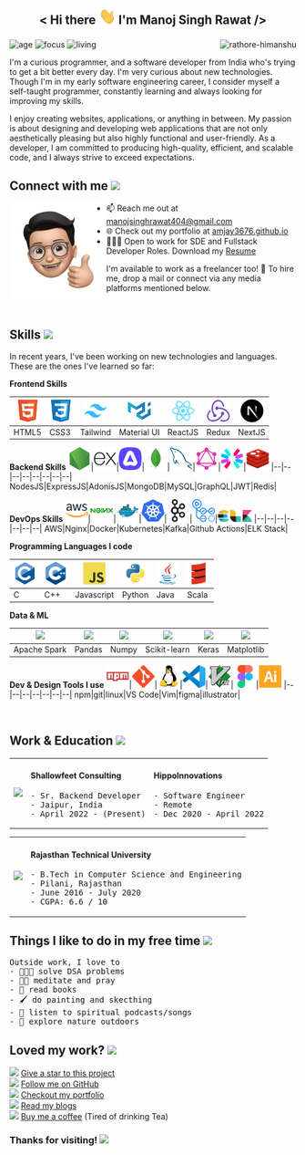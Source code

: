 <!-- <p align="center"> 
    <img width="200" src="https://github.com/rathore-himanshu/rathore-himanshu/tree/main/assets/images/titleMemoji.png"> 
 </p> -->


<h2 align="center"> 
    < Hi there
    <img src = "https://raw.githubusercontent.com/rathore-himanshu/portfolio/main/images/wave.gif" width = 30px>
    I'm Manoj Singh Rawat />
    <p> </p>
</h2>

<img align="right" src="https://komarev.com/ghpvc/?username=rathore-himanshu&label=Profile%20views&color=0e75b6&style=flat" alt="rathore-himanshu" />

![age](https://img.shields.io/badge/age-26-FFC6C2)
![focus](https://img.shields.io/badge/focus-fullstack-FAE9DA)
![living](https://img.shields.io/badge/living-India-C3E0DD)


<p align="left">I'm a curious programmer, and a software developer from India who's trying to get a bit better every day. I'm very curious about new technologies. Though I'm in my early software engineering career, I consider myself a self-taught programmer, constantly learning and always looking for improving my skills.</p>

<p>I enjoy creating websites, applications, or anything in between. My passion is about designing and developing web applications that are not only aesthetically pleasing but also highly functional and user-friendly. As a developer, I am committed to producing high-quality, efficient, and scalable code, and I always strive to exceed expectations.</p>




## Connect with me <img src="https://github.com/rathore-himanshu/rathore-himanshu/tree/main/assets/images/Folded Hands Light Skin Tone.png" width="30">

<img width="170" align="left" src="https://raw.githubusercontent.com/rathore-himanshu/portfolio/main/images/profileThumb.png" />

- 📫 Reach me out at <a href="mailto:manojsinghrawat404@gmail.com" target="_blank">manojsinghrawat404@gmail.com</a>
- 🌐 Check out my portfolio at <a href="https://amjay3676.github.io/mywebsite" target="_blank">amjay3676.github.io</a>
- 🧑🏻‍💻 Open to work for SDE and Fullstack Developer Roles. Download my <a href="" target="blank">Resume</a>

<p>I'm available to work as a freelancer too! 🙂 
    To hire me, drop a mail or connect via any media platforms mentioned below.</p>

<br/>




## Skills <img src="https://github.com/rathore-himanshu/rathore-himanshu/tree/main/assets/images/Rocket.png" width="30">

In recent years, I've been working on new technologies and languages. These are the ones I've learned so far:

**Frontend Skills**

<img title="HTML5" alt="HTML" width="40px" src="https://raw.githubusercontent.com/devicons/devicon/master/icons/html5/html5-original.svg" />|<img title="CSS3" alt="CSS" width="40px" src="https://raw.githubusercontent.com/devicons/devicon/master/icons/css3/css3-original.svg" />|<img title="Tailwind CSS" alt="Tailwind CSS" width="40px" src="https://raw.githubusercontent.com/devicons/devicon/master/icons/tailwindcss/tailwindcss-original.svg" />|<img title="Material UI" alt="Material UI" width="40px" src="https://raw.githubusercontent.com/devicons/devicon/master/icons/materialui/materialui-original.svg" />|<img title="React JS" alt="React JS" width="40px" src="https://github.com/devicons/devicon/blob/master/icons/react/react-original.svg" />|<img title="Redux" alt="Redux" width="40px" src="https://raw.githubusercontent.com/devicons/devicon/master/icons/redux/redux-original.svg" />|<img width="40px" src="https://raw.githubusercontent.com/devicons/devicon/master/icons/nextjs/nextjs-original.svg" />
|--|--|--|--|--|--|--|
HTML5|CSS3|Tailwind|Material UI|ReactJS|Redux|NextJS|

**Backend Skills**
<img width="40px" src="https://raw.githubusercontent.com/devicons/devicon/master/icons/nodejs/nodejs-original.svg" />|<img width="40px" src="https://raw.githubusercontent.com/devicons/devicon/master/icons/express/express-original.svg" />|<img width="40px" src="https://raw.githubusercontent.com/devicons/devicon/master/icons/adonisjs/adonisjs-original.svg" />|<img width="40px" src="https://raw.githubusercontent.com/devicons/devicon/master/icons/mongodb/mongodb-original.svg" />|<img width="40px" src="https://raw.githubusercontent.com/devicons/devicon/master/icons/mysql/mysql-original.svg" />|<img width="40px" src="https://raw.githubusercontent.com/devicons/devicon/master/icons/graphql/graphql-plain.svg" />|<img width="40px" src="https://raw.githubusercontent.com/rathore-himanshu/portfolio/main/images/jwt_logo.svg" />|<img width="40px" src="https://raw.githubusercontent.com/devicons/devicon/master/icons/redis/redis-original.svg"/>
|--|--|--|--|--|--|--|--|
NodesJS|ExpressJS|AdonisJS|MongoDB|MySQL|GraphQL|JWT|Redis|

**DevOps Skills**
<img width="40px" src="https://raw.githubusercontent.com/devicons/devicon/master/icons/amazonwebservices/amazonwebservices-original-wordmark.svg" />|<img width="40px" src="https://raw.githubusercontent.com/devicons/devicon/master/icons/nginx/nginx-original.svg" />|<img width="40px" src="https://raw.githubusercontent.com/devicons/devicon/master/icons/docker/docker-original.svg" />|<img width="40px" src="https://raw.githubusercontent.com/devicons/devicon/master/icons/kubernetes/kubernetes-original.svg" />|<img width="40px" src="https://raw.githubusercontent.com/devicons/devicon/master/icons/apachekafka/apachekafka-original.svg" />|<img width="40px" src="https://raw.githubusercontent.com/devicons/devicon/master/icons/githubactions/githubactions-original.svg" />|<img width="60px" src="https://github.com/rathore-himanshu/raw-images/blob/main/DevIcons/ELK/ELK.png"/>
|--|--|--|--|--|--|--|
AWS|Nginx|Docker|Kubernetes|Kafka|Github Actions|ELK Stack|

**Programming Languages I code**

<img title="C" alt="C" width="40px" src="https://raw.githubusercontent.com/devicons/devicon/master/icons/c/c-original.svg" />|<img title="C++" alt="C++" width="40px" src="https://raw.githubusercontent.com/devicons/devicon/master/icons/cplusplus/cplusplus-original.svg" />|<img title="JavaScript" alt="JavaScript" width="40px" src="https://raw.githubusercontent.com/devicons/devicon/master/icons/javascript/javascript-original.svg" />|<img title="Python" alt="Python" width="40px" src="https://raw.githubusercontent.com/devicons/devicon/master/icons/python/python-original.svg" />|<img title="Java" alt="Java" width="40px" src="https://raw.githubusercontent.com/devicons/devicon/master/icons/java/java-original.svg" />|<img title="Scala" alt="Scala" width="40px" src="https://raw.githubusercontent.com/devicons/devicon/master/icons/scala/scala-original.svg" />
|--|--|--|--|--|--|
C|C++|Javascript|Python|Java|Scala|


**Data & ML**

<img width="40px" src="https://github.com/rathore-himanshu/rathore-himanshu/tree/main/assets/icons/ApacheSpark.svg" />|<img width="40px" src="https://github.com/rathore-himanshu/rathore-himanshu/tree/main/assets/icons/pandas.svg" />|<img width="40px" src="https://github.com/rathore-himanshu/rathore-himanshu/tree/main/assets/icons/numpy.svg" />|<img width="40px" src="https://github.com/rathore-himanshu/rathore-himanshu/tree/main/assets/icons/Scikit-learn.svg" />|<img width="40px" src="https://github.com/rathore-himanshu/rathore-himanshu/tree/main/assets/icons/Keras.svg" />|<img width="40px" src="https://github.com/rathore-himanshu/rathore-himanshu/tree/main/assets/icons/Matplotlib.svg" />
|--|--|--|--|--|--|
Apache Spark|Pandas|Numpy|Scikit-learn|Keras|Matplotlib|

**Dev & Design Tools I use**
<img width="40px" src="https://raw.githubusercontent.com/devicons/devicon/master/icons/npm/npm-original-wordmark.svg" />|<img width="40px" src="https://raw.githubusercontent.com/devicons/devicon/master/icons/git/git-original.svg" />|<img width="40px" src="https://raw.githubusercontent.com/devicons/devicon/master/icons/linux/linux-original.svg" />|<img width="40px" src="https://raw.githubusercontent.com/devicons/devicon/master/icons/vscode/vscode-original.svg" />|<img width="40px" src="https://raw.githubusercontent.com/devicons/devicon/master/icons/vim/vim-original.svg" />|<img width="40px" src="https://raw.githubusercontent.com/devicons/devicon/master/icons/figma/figma-original.svg" />|<img width="40px" src="https://raw.githubusercontent.com/devicons/devicon/master/icons/illustrator/illustrator-plain.svg" />
|--|--|--|--|--|--|--|
npm|git|linux|VS Code|Vim|figma|illustrator|


<br/>


## Work & Education <img src="https://github.com/rathore-himanshu/rathore-himanshu/tree/main/assets/images/Comet.png" width="30">

<table align="center">
    <tr>
        <td><img src ="https://github.com/rathore-himanshu/rathore-himanshu/tree/main/assets/images/Man Technologist Light Skin Tone.png" width="70" ></td>
        <td>
            <h4>Shallowfeet Consulting</h4>
            <pre>- Sr. Backend Developer 
- Jaipur, India 
- April 2022 - (Present)</pre>
        </td>
        <td>
            <h4>HippoInnovations</h4>
            <pre>- Software Engineer
- Remote
- Dec 2020 - April 2022</pre>

</table>
<table align="center">
    <tr>
        <td>
            <img src="https://github.com/rathore-himanshu/rathore-himanshu/tree/main/assets/images/School.png" width="60">
        </td>
        <td>
            <h4>Rajasthan Technical University</h4>
            <pre>- B.Tech in Computer Science and Engineering
- Pilani, Rajasthan
- June 2016 - July 2020
- CGPA: 6.6 / 10</pre>
        </td>
</table>


  


## Things I like to do in my free time <img src="https://github.com/rathore-himanshu/rathore-himanshu/tree/main/assets/images/T-Rex.png" width="30">
<pre>Outside work, I love to
- 🧑🏻‍💻 solve DSA problems
- 🙏🏻 meditate and pray
- 📖 read books
- 🖌️ do painting and skecthing
- 🎵 listen to spiritual podcasts/songs
- 🌴 explore nature outdoors</pre>

## Loved my work? <img src="https://github.com/rathore-himanshu/rathore-himanshu/tree/main/assets/images/Heart on Fire.png" width="30">

<img src="https://github.com/rathore-himanshu/rathore-himanshu/tree/main/assets/images/Star.png" width="25"/>&nbsp;[Give a star to this project](https://github.com/rathore-himanshu/rathore-himanshu) <br/>
<img src="https://github.com/rathore-himanshu/rathore-himanshu/tree/main/assets/images/Folded Hands Light Skin Tone.png" width="25"/>&nbsp;[Follow me on GitHub](https://github.com/rathore-himanshu)<br/>
<img src="https://github.com/rathore-himanshu/rathore-himanshu/tree/main/assets/images/Globe with Meridians.png" width="25"/>&nbsp;[Checkout my portfolio]()<br/>
<img src="https://github.com/rathore-himanshu/rathore-himanshu/tree/main/assets/images/Writing Hand Light Skin Tone.png" width="25"/>&nbsp;[Read my blogs]()<br/>
<img src="https://github.com/rathore-himanshu/rathore-himanshu/tree/main/assets/images/Hot Beverage.png" width="25"> [Buy me a coffee](https://www.buymeacoffee.com/himanshurathore) (Tired of drinking Tea)

### Thanks for visiting!&nbsp;<img src="https://github.com/rathore-himanshu/rathore-himanshu/tree/main/assets/images/Partying Face.png" width="25">
